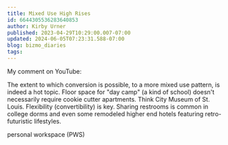 ```yaml
---
title: Mixed Use High Rises
id: 6644305536283640853
author: Kirby Urner
published: 2023-04-29T10:29:00.007-07:00
updated: 2024-06-05T07:23:31.588-07:00
blog: bizmo_diaries
tags: 
---
```


My comment on YouTube: 

The extent to which conversion is possible, to a more mixed use pattern, is indeed a hot topic.  Floor space for "day camp" (a kind of school) doesn't necessarily require cookie cutter apartments.  Think City Museum of St. Louis.  Flexibility (convertibility) is key. Sharing restrooms is common in college dorms and even some remodeled higher end hotels featuring retro-futuristic lifestyles.

[](https://i.pinimg.com/originals/29/8d/90/298d90f3dc00bb90c9b5d789769012a0.jpg)personal workspace (PWS)